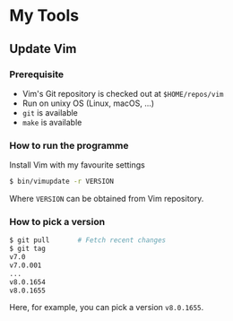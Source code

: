 # My Tools

## Update Vim

### Prerequisite

* Vim's Git repository is checked out at `$HOME/repos/vim`
* Run on unixy OS (Linux, macOS, ...)
* `git` is available
* `make` is available

### How to run the programme

Install Vim with my favourite settings

```sh
$ bin/vimupdate -r VERSION
```

Where `VERSION` can be obtained from Vim repository.

### How to pick a version

```sh
$ git pull       # Fetch recent changes
$ git tag
v7.0
v7.0.001
...
v8.0.1654
v8.0.1655
```

Here, for example, you can pick a version `v8.0.1655`.

